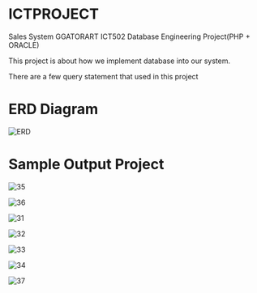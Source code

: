 # ICTPROJECT


Sales System GGATORART
ICT502 Database Engineering Project(PHP + ORACLE)

This project is about how we implement database into our system.

There are a few query statement that used in this project

# ERD Diagram

![ERD](https://user-images.githubusercontent.com/109582424/181925044-4fca8db6-0015-4867-9cda-e3eb64ab241b.png)

# Sample Output Project

![35](https://user-images.githubusercontent.com/109582424/181925098-2fee3131-4c41-4c26-a3da-161f17b6098b.png)


![36](https://user-images.githubusercontent.com/109582424/181925101-f4fa4cee-abf3-4804-972c-2639222ffac7.png)


![31](https://user-images.githubusercontent.com/109582424/181925103-1c3bae7b-846f-4711-b18a-c418d3d42253.png)


![32](https://user-images.githubusercontent.com/109582424/181925090-ac252a45-96cd-4181-8780-f21e417dc646.png)


![33](https://user-images.githubusercontent.com/109582424/181925094-8ffcb7d1-8331-4a66-b630-1ef33007d9bd.png)


![34](https://user-images.githubusercontent.com/109582424/181925095-256d82d8-a8b9-4d91-a10e-a18d620f4ec3.png)

![37](https://user-images.githubusercontent.com/109582424/181925102-766f6c2b-a7de-412d-afb0-9e7fab09b803.png)
